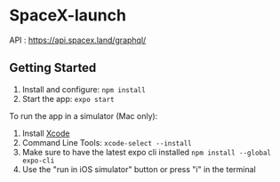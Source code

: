 # SpaceX-launch
API : https://api.spacex.land/graphql/

## Getting Started
1. Install and configure: `npm install`
2. Start the app: `expo start`

To run the app in a simulator (Mac only):

1. Install [Xcode](https://itunes.apple.com/us/app/xcode/id497799835?mt=12)
2. Command Line Tools: `xcode-select --install`
3. Make sure to have the latest expo cli installed `npm install --global expo-cli`
4. Use the "run in iOS simulator" button or press "i" in the terminal
